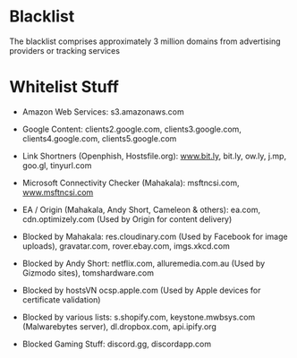 # Blacklist
The blacklist comprises approximately 3 million domains from advertising providers or tracking services

# Whitelist Stuff

- Amazon Web Services:
  s3.amazonaws.com
- Google Content:
  clients2.google.com,
  clients3.google.com,
  clients4.google.com,
  clients5.google.com

- Link Shortners (Openphish, Hostsfile.org):
  www.bit.ly,
  bit.ly,
  ow.ly,
  j.mp,
  goo.gl,
  tinyurl.com

- Microsoft Connectivity Checker (Mahakala):
  msftncsi.com,
  www.msftncsi.com

- EA / Origin (Mahakala, Andy Short, Cameleon & others):
  ea.com,
  cdn.optimizely.com (Used by Origin for content delivery)

- Blocked by Mahakala:
  res.cloudinary.com (Used by Facebook for image uploads),
  gravatar.com,
  rover.ebay.com,
  imgs.xkcd.com

- Blocked by Andy Short:
  netflix.com,
  alluremedia.com.au (Used by Gizmodo sites),
  tomshardware.com
- Blocked by hostsVN
  ocsp.apple.com (Used by Apple devices for certificate validation)

- Blocked by various lists:
  s.shopify.com,
  keystone.mwbsys.com (Malwarebytes server),
  dl.dropbox.com,
  api.ipify.org
  
- Blocked Gaming Stuff:
  discord.gg,
  discordapp.com
